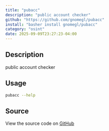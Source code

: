 ```yaml
---
title: "pubacc"
description: "public account checker"
github: "https://github.com/gnomegl/pubacc"
install: "basher install gnomegl/pubacc"
category: "osint"
date: 2025-09-09T23:27:23-04:00
---
```



## Description

public account checker

## Usage

```bash
pubacc --help
```

## Source

View the source code on [GitHub](https://github.com/gnomegl/pubacc)
